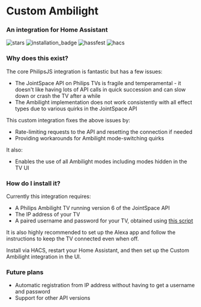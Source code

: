 # Custom Ambilight
### An integration for Home Assistant

![stars](https://img.shields.io/github/stars/aegjoyce/custom-ambilight?style=flat&logo=github&logoColor=lightgrey&color=yellow) ![installation_badge](https://img.shields.io/badge/dynamic/json?color=41BDF5&logo=home-assistant&label=integration%20usage&suffix=%20installs&cacheSeconds=15600&url=https://analytics.home-assistant.io/custom_integrations.json&query=$.custom_ambilight.total) ![hassfest](https://github.com/aegjoyce/custom-ambilight/workflows/hassfest/badge.svg) ![hacs](https://github.com/aegjoyce/custom-ambilight/workflows/hacs/badge.svg)


### Why does this exist?
The core PhilipsJS integration is fantastic but has a few issues:
 - The JointSpace API on Philips TVs is fragile and temperamental - it doesn't like having lots of API calls in quick succession and can slow down or crash the TV after a while
 - The Ambilight implementation does not work consistently with all effect types due to various quirks in the JointSpace API

This custom integration fixes the above issues by:
 - Rate-limiting requests to the API and resetting the connection if needed
 - Providing workarounds for Ambilight mode-switching quirks

It also:
 - Enables the use of all Ambilight modes including modes hidden in the TV UI

### How do I install it?
Currently this integration requires:
 - A Philips Ambilight TV running version 6 of the JointSpace API
 - The IP address of your TV
 - A paired username and password for your TV, obtained using [this script](https://github.com/suborb/philips_android_tv/tree/master)

It is also highly recommended to set up the Alexa app and follow the instructions to keep the TV connected even when off.

Install via HACS, restart your Home Assistant, and then set up the Custom Ambilight integration in the UI.

### Future plans
 - Automatic registration from IP address without having to get a username and password
 - Support for other API versions

